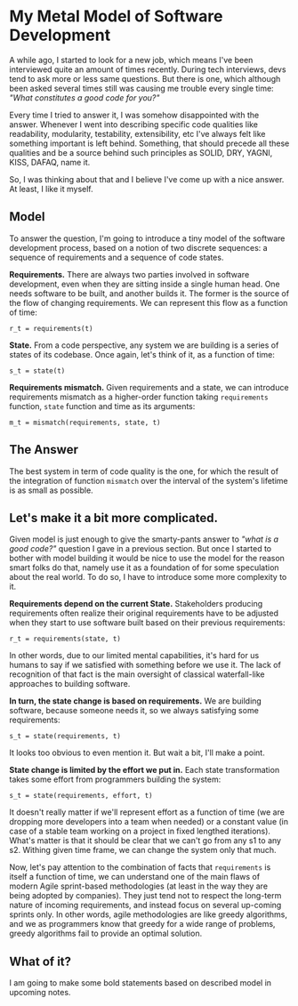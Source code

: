 # My Metal Model of Software Development

A while ago, I started to look for a new job, which means I've been interviewed quite an amount of times recently. During tech interviews, devs tend to ask more or less same questions. But there is one, which although been asked several times still was causing me trouble every single time: *"What constitutes a good code for you?"*

Every time I tried to answer it, I was somehow disappointed with the answer. Whenever I went into describing specific code qualities like readability, modularity, testability, extensibility, etc I've always felt like something important is left behind. Something, that should precede all these qualities and be a source behind such principles as SOLID, DRY, YAGNI, KISS, DAFAQ, name it. 

So, I was thinking about that and I believe I've come up with a nice answer. At least, I like it myself.

## Model

To answer the question, I'm going to introduce a tiny model of the software development process, based on a notion of two discrete sequences: a sequence of requirements and a sequence of code states.

**Requirements.** There are always two parties involved in software development, even when they are sitting inside a single human head. One needs software to be built, and another builds it. The former is the source of the flow of changing requirements. We can represent this flow as a function of time:

```r_t = requirements(t)``` 

**State.** From a code perspective, any system we are building is a series of states of its codebase. Once again, let's think of it, as a function of time: 

```s_t = state(t)```

**Requirements mismatch.** Given requirements and a state, we can introduce requirements mismatch as a higher-order function taking `requirements` function, `state` function and time as its arguments: 

```m_t = mismatch(requirements, state, t)``` 

## The Answer

The best system in term of code quality is the one, for which the result of the integration of function `mismatch` over the interval of the system's lifetime is as small as possible.

## Let's make it a bit more complicated. 

Given model is just enough to give the smarty-pants answer to *"what is a good code?"* question I gave in a previous section. But once I started to bother with model building it would be nice to use the model for the reason smart folks do that, namely use it as a foundation of for some speculation about the real world.  To do so, I have to introduce some more complexity to it.
 
**Requirements depend on the current State.** Stakeholders producing requirements often realize their original requirements have to be adjusted when they start to use software built based on their previous requirements: 

```r_t = requirements(state, t)```

In other words, due to our limited mental capabilities, it's hard for us humans to say if we satisfied with something before we use it. The lack of recognition of that fact is the main oversight of classical waterfall-like approaches to building software.  

**In turn, the state change is based on requirements.** We are building software, because someone needs it, so we always satisfying some requirements:

```s_t = state(requirements, t)```

It looks too obvious to even mention it. But wait a bit,  I'll make a point. 

**State change is limited by the effort we put in.** Each state transformation takes some effort from programmers building the system:

```s_t = state(requirements, effort, t)```

It doesn't really matter if we'll represent effort as a function of time (we are dropping more developers into a team when needed) or a constant value (in case of a stable team working on a project in fixed lengthed iterations). What's matter is that it should be clear that we can't go from any s1 to any s2. Withing given time frame, we can change the system only that much. 

Now, let's pay attention to the combination of facts that `requirements` is itself a function of time, we can understand one of the main flaws of modern Agile sprint-based methodologies (at least in the way they are being adopted by companies). They just tend not to respect the long-term nature of incoming requirements, and instead focus on several up-coming sprints only.  In other words, agile methodologies are like greedy algorithms, and we as programmers know that greedy for a wide range of problems, greedy algorithms fail to provide an optimal solution.

## What of it?

I am going to make some bold statements based on described model in upcoming notes.
